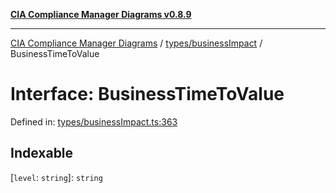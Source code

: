 [**CIA Compliance Manager Diagrams v0.8.9**](../../../README.md)

***

[CIA Compliance Manager Diagrams](../../../modules.md) / [types/businessImpact](../README.md) / BusinessTimeToValue

# Interface: BusinessTimeToValue

Defined in: [types/businessImpact.ts:363](https://github.com/Hack23/cia-compliance-manager/blob/e1ae27dd41c4ccea8a13cdec993022242a97dce3/src/types/businessImpact.ts#L363)

## Indexable

\[`level`: `string`\]: `string`
